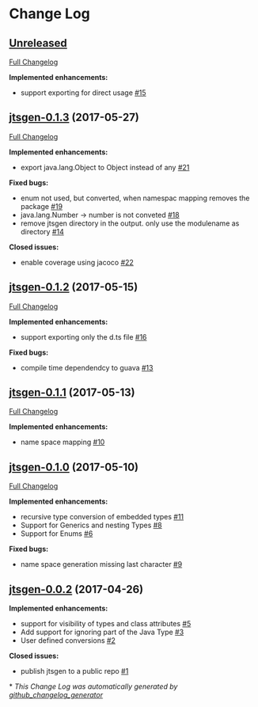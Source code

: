 # Change Log

## [Unreleased](https://github.com/dzuvic/jtsgen/tree/HEAD)

[Full Changelog](https://github.com/dzuvic/jtsgen/compare/jtsgen-0.1.3...HEAD)

**Implemented enhancements:**

- support exporting for direct usage [\#15](https://github.com/dzuvic/jtsgen/issues/15)

## [jtsgen-0.1.3](https://github.com/dzuvic/jtsgen/tree/jtsgen-0.1.3) (2017-05-27)
[Full Changelog](https://github.com/dzuvic/jtsgen/compare/jtsgen-0.1.2...jtsgen-0.1.3)

**Implemented enhancements:**

- export java.lang.Object to Object instead of any [\#21](https://github.com/dzuvic/jtsgen/issues/21)

**Fixed bugs:**

- enum not used, but converted, when namespac mapping removes the package [\#19](https://github.com/dzuvic/jtsgen/issues/19)
- java.lang.Number -\> number is not conveted [\#18](https://github.com/dzuvic/jtsgen/issues/18)
- remove jtsgen directory in the output. only use the modulename as directory [\#14](https://github.com/dzuvic/jtsgen/issues/14)

**Closed issues:**

- enable coverage using jacoco [\#22](https://github.com/dzuvic/jtsgen/issues/22)

## [jtsgen-0.1.2](https://github.com/dzuvic/jtsgen/tree/jtsgen-0.1.2) (2017-05-15)
[Full Changelog](https://github.com/dzuvic/jtsgen/compare/jtsgen-0.1.1...jtsgen-0.1.2)

**Implemented enhancements:**

- support exporting only the d.ts file [\#16](https://github.com/dzuvic/jtsgen/issues/16)

**Fixed bugs:**

- compile time dependendcy to guava [\#13](https://github.com/dzuvic/jtsgen/issues/13)

## [jtsgen-0.1.1](https://github.com/dzuvic/jtsgen/tree/jtsgen-0.1.1) (2017-05-13)
[Full Changelog](https://github.com/dzuvic/jtsgen/compare/jtsgen-0.1.0...jtsgen-0.1.1)

**Implemented enhancements:**

- name space mapping [\#10](https://github.com/dzuvic/jtsgen/issues/10)

## [jtsgen-0.1.0](https://github.com/dzuvic/jtsgen/tree/jtsgen-0.1.0) (2017-05-10)
[Full Changelog](https://github.com/dzuvic/jtsgen/compare/jtsgen-0.0.2...jtsgen-0.1.0)

**Implemented enhancements:**

- recursive type conversion of embedded types [\#11](https://github.com/dzuvic/jtsgen/issues/11)
- Support for Generics and nesting Types [\#8](https://github.com/dzuvic/jtsgen/issues/8)
- Support for Enums [\#6](https://github.com/dzuvic/jtsgen/issues/6)

**Fixed bugs:**

- name space generation missing last character [\#9](https://github.com/dzuvic/jtsgen/issues/9)

## [jtsgen-0.0.2](https://github.com/dzuvic/jtsgen/tree/jtsgen-0.0.2) (2017-04-26)
**Implemented enhancements:**

- support for visibility of types and class attributes [\#5](https://github.com/dzuvic/jtsgen/issues/5)
- Add support for ignoring part of the Java Type [\#3](https://github.com/dzuvic/jtsgen/issues/3)
- User defined conversions [\#2](https://github.com/dzuvic/jtsgen/issues/2)

**Closed issues:**

- publish jtsgen to a public repo [\#1](https://github.com/dzuvic/jtsgen/issues/1)



\* *This Change Log was automatically generated by [github_changelog_generator](https://github.com/skywinder/Github-Changelog-Generator)*